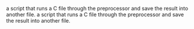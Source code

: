 a script that runs a C file through the preprocessor and save the result into another file.
a script that runs a C file through the preprocessor and save the result into another file.
